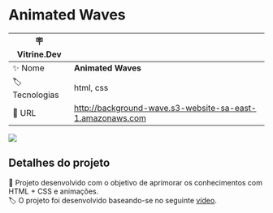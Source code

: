 # Animated Waves

| :placard: Vitrine.Dev |     |
| -------------  | --- |
| :sparkles: Nome        | **Animated Waves**
| :label: Tecnologias | html, css
| :rocket: URL         | http://background-wave.s3-website-sa-east-1.amazonaws.com

<!-- Inserir imagem com a #vitrinedev ao final do link -->
![](https://via.placeholder.com/1200x500.png?text=imagem+lindona+do+meu+projeto#vitrinedev)

## Detalhes do projeto

📱 Projeto desenvolvido com o objetivo de aprimorar os conhecimentos com HTML + CSS e animações.
<br>
🏷️ O projeto foi desenvolvido baseando-se no seguinte [vídeo](https://youtu.be/hvzvolGvazw?list=PLGcCUWE4uaqUZF203MRZldNi-9Afi5SrO).
